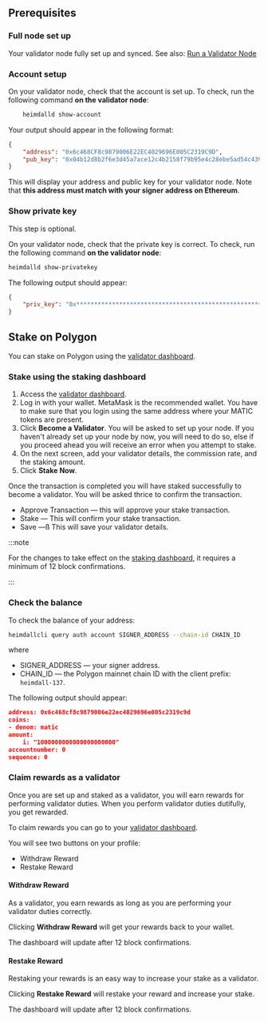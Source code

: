 ## Prerequisites

### Full node set up

Your validator node fully set up and synced. See also: [Run a Validator Node](/pos/validator/run-validator/binaries.md)

### Account setup

On your validator node, check that the account is set up. To check, run the following command **on the validator node**:

```sh
    heimdalld show-account
```

Your output should appear in the following format:

```json
{
    "address": "0x6c468CF8c9879006E22EC4029696E005C2319C9D",
    "pub_key": "0x04b12d8b2f6e3d45a7ace12c4b2158f79b95e4c28ebe5ad54c439be9431d7fc9dc1164210bf6a5c3b8523528b931e772c86a307e8cff4b725e6b4a77d21417bf19"
}
```

This will display your address and public key for your validator node. Note that **this address must match with your signer address on Ethereum**.

### Show private key

This step is optional.

On your validator node, check that the private key is correct. To check, run the following command **on the validator node**:

```sh
heimdalld show-privatekey
```

The following output should appear:

```json
{
    "priv_key": "0x********************************************************"
}
```

## Stake on Polygon

You can stake on Polygon using the [validator dashboard](https://staking.polygon.technology/validators/).

### Stake using the staking dashboard

1. Access the [validator dashboard](https://staking.polygon.technology/validators/).
2. Log in with your wallet. MetaMask is the recommended wallet. You have to make sure that you login using the same address where your MATIC tokens are present.
3. Click **Become a Validator**. You will be asked to set up your node. If you haven't already set up your node by now, you will need to do so, else if you proceed ahead you will receive an error when you attempt to stake.
4. On the next screen, add your validator details, the commission rate, and the staking amount.
5. Click **Stake Now**.

Once the transaction is completed you will have staked successfully to become a validator. You will be asked thrice to confirm the transaction.

* Approve Transaction — this will approve your stake transaction.
* Stake — This will confirm your stake transaction.
* Save —ß This will save your validator details.

:::note

For the changes to take effect on the [staking dashboard](https://staking.polygon.technology/account), it requires a minimum of 12 block confirmations.

:::

### Check the balance

To check the balance of your address:

```sh
heimdallcli query auth account SIGNER_ADDRESS --chain-id CHAIN_ID
```

where

* SIGNER_ADDRESS — your signer address.
* CHAIN_ID — the Polygon mainnet chain ID with the client prefix: `heimdall-137`.

The following output should appear:

```json
address: 0x6c468cf8c9879006e22ec4029696e005c2319c9d
coins:
- denom: matic
amount:
    i: "1000000000000000000000"
accountnumber: 0
sequence: 0
```

### Claim rewards as a validator

Once you are set up and staked as a validator, you will earn rewards for performing validator duties. When you perform validator duties dutifully, you get rewarded.

To claim rewards you can go to your [validator dashboard](https://staking.polygon.technology/account).

You will see two buttons on your profile:

* Withdraw Reward
* Restake Reward

#### Withdraw Reward

As a validator, you earn rewards as long as you are performing your validator duties correctly.

Clicking **Withdraw Reward** will get your rewards back to your wallet.

The dashboard will update after 12 block confirmations.

#### Restake Reward

Restaking your rewards is an easy way to increase your stake as a validator.

Clicking **Restake Reward** will restake your reward and increase your stake.

The dashboard will update after 12 block confirmations.
